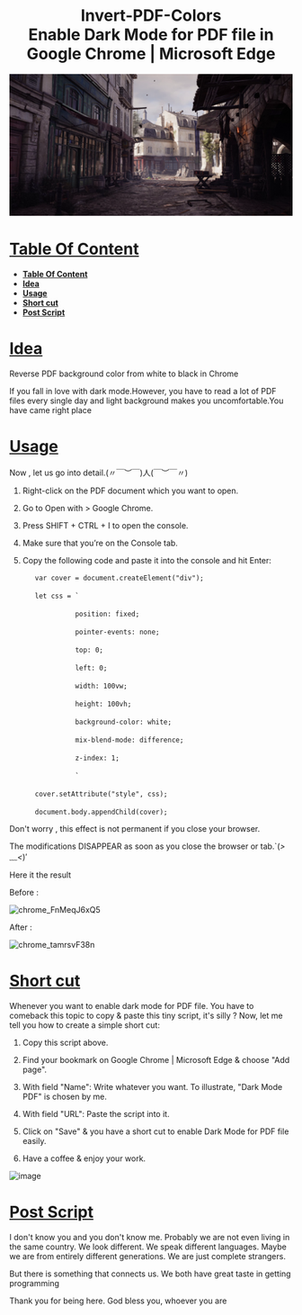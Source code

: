 <h1 align="center"> Invert-PDF-Colors </br>
Enable Dark Mode for PDF file in Google Chrome | Microsoft Edge  </h1>

<p align="center"> 
      <img src="./avatar/cropped-1280-640-495710.png">
</p>

# [**Table Of Content**](#table-of-content)

- [**Table Of Content**](#table-of-content)
- [**Idea**](#idea)
- [**Usage**](#usage)
- [**Short cut**](#short-cut)
- [**Post Script**](#post-script)

# [**Idea**](#idea)

Reverse PDF background color from white to black in Chrome

If you fall in love with dark mode.However, you have to read a lot of PDF files every single day and light background makes you uncomfortable.You have came right place

# [**Usage**](#usage)
Now , let us go into detail.(〃￣︶￣)人(￣︶￣〃)

1. Right-click on the PDF document which you want to open.

2. Go to Open with > Google Chrome.

3. Press SHIFT + CTRL + I to open the console.

4. Make sure that you’re on the Console tab.

5. Copy the following code and paste it into the console and hit Enter:


          var cover = document.createElement("div");

          let css = `

                    position: fixed;

                    pointer-events: none;

                    top: 0;

                    left: 0;

                    width: 100vw;

                    height: 100vh;

                    background-color: white;

                    mix-blend-mode: difference;

                    z-index: 1;

                    `

          cover.setAttribute("style", css);

          document.body.appendChild(cover);

Don't worry , this effect is not permanent if you close your browser.

The modifications DISAPPEAR as soon as you close the browser or tab.`(*>﹏<*)′

Here it the result

Before :

![chrome_FnMeqJ6xQ5](https://user-images.githubusercontent.com/58034430/120745275-01d40280-c527-11eb-9cd4-a1431b5d9bde.png)

After : 

![chrome_tamrsvF38n](https://user-images.githubusercontent.com/58034430/120745335-23cd8500-c527-11eb-8af7-14f9b050d37e.png)

# [**Short cut**](#short-cut)

Whenever you want to enable dark mode for PDF file. You have to comeback this topic to copy & paste this tiny script, it's silly ? Now, let me tell you how to create a simple short cut:

1. Copy this script above.
   
2. Find your bookmark on Google Chrome | Microsoft Edge & choose "Add page".

3. With field "Name": Write whatever you want. To illustrate, "Dark Mode PDF" is chosen by me.

4. With field "URL": Paste the script into it.

5. Click on "Save" & you have a short cut to enable Dark Mode for PDF file easily.

6. Have a coffee & enjoy your work.

![image](https://user-images.githubusercontent.com/58034430/131234914-13417936-5338-407c-8573-7371ef1bcb56.png)

# [**Post Script**](#post-script)

I don't know you and you don't know me. Probably we are not even living in the same country. We look different. We speak different languages. Maybe we are from entirely different generations. We are just complete strangers. 

But there is something that connects us. We both have great taste in getting programming 

Thank you for being here. God bless you, whoever you are
